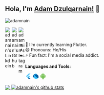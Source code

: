 ## Hola, I'm [Adam Dzulqarnain!](https://adamnain.github.io) 👋

<p align="left"> <img src="https://komarev.com/ghpvc/?username=adamnain&label=Views&color=blue&style=plastic" alt="adamnain" /> </p>

<a href="https://linkedin.com/in/adamnain">
  <img align="left" alt="adamnain's Linkdein" width="22px" src="https://cdn.jsdelivr.net/npm/simple-icons@v3/icons/linkedin.svg" />
</a>
<a href="https://github.com/adamnain">
  <img align="left" alt="adamnain's Github" width="22px" src="https://cdn.jsdelivr.net/npm/simple-icons@v3/icons/github.svg" />
</a>
<a href="https://instagram.com/adamnain/">
  <img align="left" alt="adamnain's Instagram" width="22px" src="https://cdn.jsdelivr.net/npm/simple-icons@v3/icons/instagram.svg" />
</a>
<br/>
<br/>



- 🌱 I’m currently learning Flutter.
- 😄 Pronouns: He/His
- ⚡ Fun fact: I'm a social media addict.



**Languages and Tools:**  

<code><img height="20" src="https://raw.githubusercontent.com/github/explore/80688e429a7d4ef2fca1e82350fe8e3517d3494d/topics/flutter/flutter.png"></code>
<code><img height="20" src="https://raw.githubusercontent.com/github/explore/80688e429a7d4ef2fca1e82350fe8e3517d3494d/topics/dart/dart.png"></code>
<code><img height="20" src="https://raw.githubusercontent.com/github/explore/80688e429a7d4ef2fca1e82350fe8e3517d3494d/topics/android/android.png"></code>

<a href="https://github.com/adamnain">
  <img align="center" src="https://github-readme-stats.vercel.app/api/top-langs/?username=adamnain&theme=dark&hide_langs_below=1" />
</a>
<a href="https://github.com/adamnain">
 <img align="center" src="https://github-readme-stats.vercel.app/api?username=adamnain&show_icons=true&theme=dracula&line_height=27" alt="adamnain's github stats"/>
</a>



